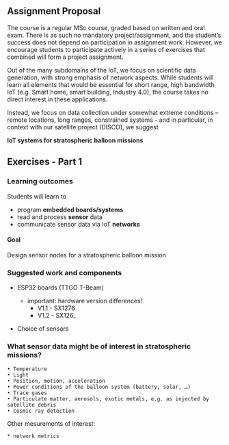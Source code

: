 ## Assignment Proposal
The course is a regular MSc course, graded based on written and oral exam.
There is as such no mandatory project/assignment, and the student’s success does not depend on participation in assignment work.
However, we encourage students to participate actively in a series of exercises that combined will form a project assignment.

Out of the many subdomains of the IoT, we focus on scientific data generation, with strong emphasis of network aspects.
While students will learn all elements that would be essential for short range, high bandwidth IoT (e.g. Smart home, smart building, Industry 4.0), 
the course takes no direct interest in these applications.

Instead, we focus on data collection under somewhat extreme conditions – remote locations, long ranges, constrained systems - 
and in particular, in context with our satellite project (DISCO), we suggest 

__IoT systems for stratospheric balloon missions__

## Exercises - Part 1

### Learning outcomes

Students will learn to

  * program __embedded boards/systems__
  * read and process __sensor__ data
  * communicate sensor data via IoT __networks__

#### Goal

Design sensor nodes for a stratospheric balloon mission

### Suggested work and components

  * ESP32 boards (TTGO T-Beam)
    * important: hardware version differences!
      * V1.1 - SX1276
      * V1.2 - SX126_
     
  * Choice of sensors

### What sensor data might be of interest in stratospheric missions? ###

    • Temperature
    • Light
    • Position, motion, acceleration
    • Power conditions of the balloon system (battery, solar, …)
    • Trace gases
    • Particulate matter, aerosols, exotic metals, e.g. as injected by satellite debris 
    • Cosmic ray detection

Other mesurements of interest:

    * network metrics
